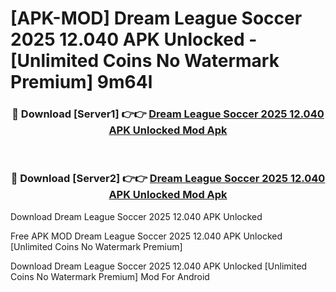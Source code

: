 # [APK-MOD] Dream League Soccer 2025 12.040 APK Unlocked - [Unlimited Coins No Watermark Premium] 9m64l



<div align="center">
<h3>🔴 Download [Server1] 👉👉 <a href="https://momento.my/?title=Dream_League_Soccer_2025_12.040_APK_Unlocked">Dream League Soccer 2025 12.040 APK Unlocked Mod Apk</a></h3><br>

<h3>🔴 Download [Server2] 👉👉 <a href="https://momento.my/?title=Dream_League_Soccer_2025_12.040_APK_Unlocked">Dream League Soccer 2025 12.040 APK Unlocked Mod Apk</a></h3>
</div>



Download Dream League Soccer 2025 12.040 APK Unlocked 

Free APK MOD Dream League Soccer 2025 12.040 APK Unlocked [Unlimited Coins No Watermark Premium]

Download Dream League Soccer 2025 12.040 APK Unlocked [Unlimited Coins No Watermark Premium] Mod For Android
